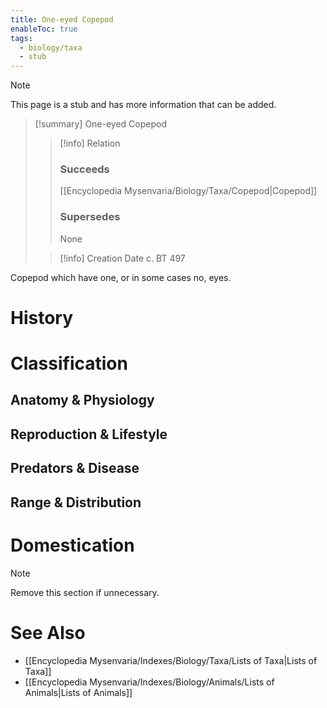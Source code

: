 ```yaml
---
title: One-eyed Copepod
enableToc: true
tags:
  - biology/taxa
  - stub
---
```


> [!note]
> This page is a stub and has more information that can be added.

> [!summary] One-eyed Copepod
> > [!info] Relation
> > ### Succeeds
> > [[Encyclopedia Mysenvaria/Biology/Taxa/Copepod|Copepod]]
> > ### Supersedes
> > None
>
> > [!info] Creation Date
> > c. BT 497

Copepod which have one, or in some cases no, eyes.
# History

# Classification
## Anatomy & Physiology

## Reproduction & Lifestyle

## Predators & Disease

## Range & Distribution

# Domestication

> [!note]
> Remove this section if unnecessary.
# See Also
- [[Encyclopedia Mysenvaria/Indexes/Biology/Taxa/Lists of Taxa|Lists of Taxa]]
- [[Encyclopedia Mysenvaria/Indexes/Biology/Animals/Lists of Animals|Lists of Animals]]